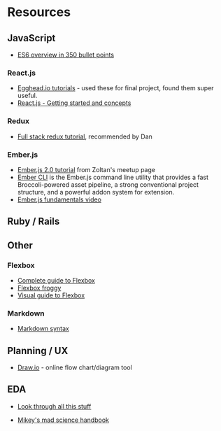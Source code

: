 # Resources

## JavaScript
* [ES6 overview in 350 bullet points](https://ponyfoo.com/articles/es6)

### React.js
* [Egghead.io tutorials](https://egghead.io/technologies/react) - used these for final project, found them super useful.
* [React.js - Getting started and concepts](https://scotch.io/tutorials/learning-react-getting-started-and-concepts)

### Redux
* [Full stack redux tutorial](http://teropa.info/blog/2015/09/10/full-stack-redux-tutorial.html), recommended by Dan

### Ember.js
* [Ember.js 2.0 tutorial](http://www.yoember.com/) from Zoltan's meetup page
* [Ember CLI](http://ember-cli.com/) is the Ember.js command line utility that provides a fast Broccoli-powered asset pipeline, a strong conventional project structure, and a powerful addon system for extension.
* [Ember.js fundamentals video](https://www.youtube.com/watch?v=53OpEYA4zPQ)

## Ruby / Rails

## Other

### Flexbox
* [Complete guide to Flexbox](https://css-tricks.com/snippets/css/a-guide-to-flexbox/)
* [Flexbox froggy](http://flexboxfroggy.com/)
* [Visual guide to Flexbox](https://scotch.io/tutorials/a-visual-guide-to-css3-flexbox-properties)

### Markdown

*  [Markdown syntax](https://daringfireball.net/projects/markdown/syntax)

## Planning / UX

* [Draw.io](https://www.draw.io/) - online flow chart/diagram tool

## EDA

* [Look through all this stuff](https://github.com/ahdinosaur/craftworks-todomvc)

* [Mikey's mad science handbook](https://github.com/ahdinosaur/mad-science-handbook)
